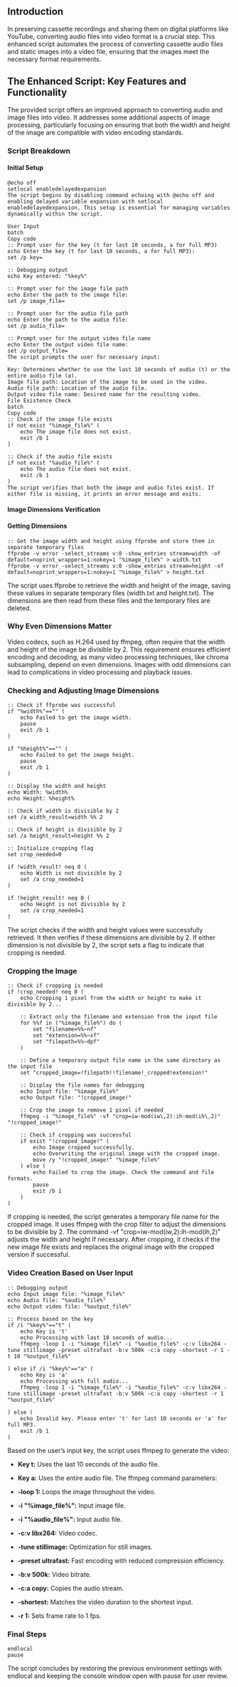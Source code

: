 ## Introduction

In preserving cassette recordings and sharing them on digital platforms like YouTube, converting audio files into video format is a crucial step. This enhanced script automates the process of converting cassette audio files and static images into a video file, ensuring that the images meet the necessary format requirements.

## The Enhanced Script: Key Features and Functionality

The provided script offers an improved approach to converting audio and image files into video. It addresses some additional aspects of image processing, particularly focusing on ensuring that both the width and height of the image are compatible with video encoding standards.

### Script Breakdown

#### Initial Setup

```batch
@echo off
setlocal enabledelayedexpansion
The script begins by disabling command echoing with @echo off and enabling delayed variable expansion with setlocal enabledelayedexpansion. This setup is essential for managing variables dynamically within the script.

User Input
batch
Copy code
:: Prompt user for the key (t for last 10 seconds, a for full MP3)
echo Enter the key (t for last 10 seconds, a for full MP3):
set /p key=

:: Debugging output
echo Key entered: "%key%"

:: Prompt user for the image file path
echo Enter the path to the image file:
set /p image_file=

:: Prompt user for the audio file path
echo Enter the path to the audio file:
set /p audio_file=

:: Prompt user for the output video file name
echo Enter the output video file name:
set /p output_file=
The script prompts the user for necessary input:

Key: Determines whether to use the last 10 seconds of audio (t) or the entire audio file (a).
Image file path: Location of the image to be used in the video.
Audio file path: Location of the audio file.
Output video file name: Desired name for the resulting video.
File Existence Check
batch
Copy code
:: Check if the image file exists
if not exist "%image_file%" (
    echo The image file does not exist.
    exit /b 1
)

:: Check if the audio file exists
if not exist "%audio_file%" (
    echo The audio file does not exist.
    exit /b 1
)
The script verifies that both the image and audio files exist. If either file is missing, it prints an error message and exits.
```

#### Image Dimensions Verification
#### Getting Dimensions

```batch
:: Get the image width and height using ffprobe and store them in separate temporary files
ffprobe -v error -select_streams v:0 -show_entries stream=width -of default=noprint_wrappers=1:nokey=1 "%image_file%" > width.txt
ffprobe -v error -select_streams v:0 -show_entries stream=height -of default=noprint_wrappers=1:nokey=1 "%image_file%" > height.txt
```
The script uses ffprobe to retrieve the width and height of the image, saving these values in separate temporary files (width.txt and height.txt). The dimensions are then read from these files and the temporary files are deleted.

### Why Even Dimensions Matter
Video codecs, such as H.264 used by ffmpeg, often require that the width and height of the image be divisible by 2. This requirement ensures efficient encoding and decoding, as many video processing techniques, like chroma subsampling, depend on even dimensions. Images with odd dimensions can lead to complications in video processing and playback issues.

### Checking and Adjusting Image Dimensions

```batch
:: Check if ffprobe was successful
if "%width%"=="" (
    echo Failed to get the image width.
    pause
    exit /b 1
)

if "%height%"=="" (
    echo Failed to get the image height.
    pause
    exit /b 1
)

:: Display the width and height
echo Width: %width%
echo Height: %height%

:: Check if width is divisible by 2
set /a width_result=width %% 2

:: Check if height is divisible by 2
set /a height_result=height %% 2

:: Initialize cropping flag
set crop_needed=0

if !width_result! neq 0 (
    echo Width is not divisible by 2
    set /a crop_needed=1
)

if !height_result! neq 0 (
    echo Height is not divisible by 2
    set /a crop_needed=1
)
```

The script checks if the width and height values were successfully retrieved. It then verifies if these dimensions are divisible by 2. If either dimension is not divisible by 2, the script sets a flag to indicate that cropping is needed.

### Cropping the Image
```batch
:: Check if cropping is needed
if !crop_needed! neq 0 (
    echo Cropping 1 pixel from the width or height to make it divisible by 2...

    :: Extract only the filename and extension from the input file
    for %%f in ("%image_file%") do (
        set "filename=%%~nf"
        set "extension=%%~xf"
        set "filepath=%%~dpf"
    )

    :: Define a temporary output file name in the same directory as the input file
    set "cropped_image=!filepath!!filename!_cropped!extension!"

    :: Display the file names for debugging
    echo Input file: "%image_file%"
    echo Output file: "!cropped_image!"

    :: Crop the image to remove 1 pixel if needed
    ffmpeg -i "%image_file%" -vf "crop=iw-mod(iw\,2):ih-mod(ih\,2)" "!cropped_image!"

    :: Check if cropping was successful
    if exist "!cropped_image!" (
        echo Image cropped successfully.
        echo Overwriting the original image with the cropped image.
        move /y "!cropped_image!" "%image_file%"
    ) else (
        echo Failed to crop the image. Check the command and file formats.
        pause
        exit /b 1
    )
)
```

If cropping is needed, the script generates a temporary file name for the cropped image. It uses ffmpeg with the crop filter to adjust the dimensions to be divisible by 2. The command -vf "crop=iw-mod(iw\,2):ih-mod(ih\,2)" adjusts the width and height if necessary. After cropping, it checks if the new image file exists and replaces the original image with the cropped version if successful.

### Video Creation Based on User Input
```batch
:: Debugging output
echo Input image file: "%image_file%"
echo Audio file: "%audio_file%"
echo Output video file: "%output_file%"

:: Process based on the key
if /i "%key%"=="t" (
    echo Key is 't'
    echo Processing with last 10 seconds of audio...
    ffmpeg -loop 1 -i "%image_file%" -i "%audio_file%" -c:v libx264 -tune stillimage -preset ultrafast -b:v 500k -c:a copy -shortest -r 1 -t 10 "%output_file%"

) else if /i "%key%"=="a" (
    echo Key is 'a'
    echo Processing with full audio...
    ffmpeg -loop 1 -i "%image_file%" -i "%audio_file%" -c:v libx264 -tune stillimage -preset ultrafast -b:v 500k -c:a copy -shortest -r 1 "%output_file%"

) else (
    echo Invalid key. Please enter 't' for last 10 seconds or 'a' for full MP3.
    exit /b 1
)
```
Based on the user’s input key, the script uses ffmpeg to generate the video:

* **Key t:** Uses the last 10 seconds of the audio file.
* **Key a:** Uses the entire audio file.
The ffmpeg command parameters:

* **-loop 1:** Loops the image throughout the video.
* **-i "%image_file%":** Input image file.
* **-i "%audio_file%":** Input audio file.
* **-c:v libx264:** Video codec.
* **-tune stillimage:** Optimization for still images.
* **-preset ultrafast:** Fast encoding with reduced compression efficiency.
* **-b:v 500k:** Video bitrate.
* **-c:a copy:** Copies the audio stream.
* **-shortest:** Matches the video duration to the shortest input.
* **-r 1:** Sets frame rate to 1 fps.

### Final Steps

```batch
endlocal
pause
```
The script concludes by restoring the previous environment settings with endlocal and keeping the console window open with pause for user review.
